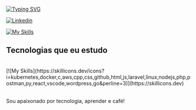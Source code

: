[![Typing SVG](https://readme-typing-svg.demolab.com?font=Fira+Code&weight=700&pause=1000&color=209652&center=true&random=false&width=435&lines=Ol%C3%A1%2C+eu+sou+o+Julio+Cesar!+%F0%9F%96%96;Eu+sou+Estudante+de+ADS;Estudante+de+Redes+de+Computadores;Eu+sou+Analista+de+Suporte;Eu+sou+DevOps+Jr;Eu+sou+Desenvolvedor+Full+Stack)](https://git.io/typing-svg)

[![Linkedin](https://img.shields.io/badge/LinkedIn-0077B5?style=for-the-badge&logo=linkedin&logoColor=white)][def]

[def]: https://www.linkedin.com/in/juliocesar-devop/

[![My Skills](https://skillicons.dev/icons?i=kubernetes,docker,c,aws,cpp,css,github,html,js,laravel,linux,nodejs,php,postman,py,react,vscode,wordpress,go&perline=3)](https://skillicons.dev)


## Tecnologias que eu estudo

<div style="display: inline_block"><br/>
 [![My Skills](https://skillicons.dev/icons?i=kubernetes,docker,c,aws,cpp,css,github,html,js,laravel,linux,nodejs,php,postman,py,react,vscode,wordpress,go&perline=3)](https://skillicons.dev)
</div><br>

Sou apaixonado por tecnologia, aprender e café! 
